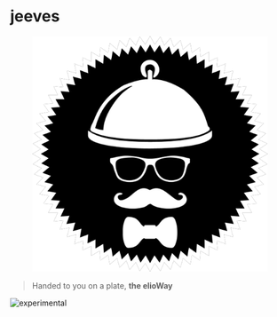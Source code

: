 # jeeves

<figure>
  <img src="star.png" alt="">
</figure>

> Handed to you on a plate, **the elioWay**

![experimental](//docs.elioway/./elioangels/icon/experimental/favicon.png "experimental")
